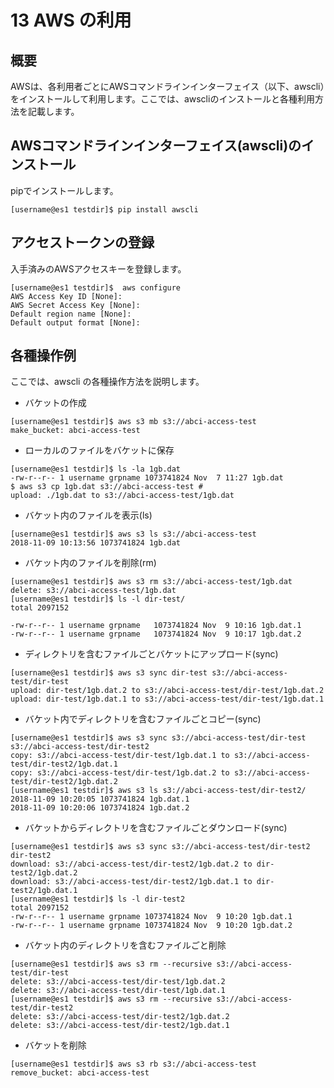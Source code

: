 # 13 AWS の利用

## 概要

AWSは、各利用者ごとにAWSコマンドラインインターフェイス（以下、awscli）をインストールして利用します。ここでは、awscliのインストールと各種利用方法を記載します。

## AWSコマンドラインインターフェイス(awscli)のインストール

pipでインストールします。
```
[username@es1 testdir]$ pip install awscli
```

## アクセストークンの登録

入手済みのAWSアクセスキーを登録します。
```
[username@es1 testdir]$  aws configure
AWS Access Key ID [None]: 
AWS Secret Access Key [None]: 
Default region name [None]: 
Default output format [None]:
```

## 各種操作例
ここでは、awscli の各種操作方法を説明します。

* バケットの作成
```
[username@es1 testdir]$ aws s3 mb s3://abci-access-test
make_bucket: abci-access-test
```

* ローカルのファイルをバケットに保存
```
[username@es1 testdir]$ ls -la 1gb.dat 
-rw-r--r-- 1 username grpname 1073741824 Nov  7 11:27 1gb.dat
$ aws s3 cp 1gb.dat s3://abci-access-test # 
upload: ./1gb.dat to s3://abci-access-test/1gb.dat                
```

* バケット内のファイルを表示(ls) 
```
[username@es1 testdir]$ aws s3 ls s3://abci-access-test 
2018-11-09 10:13:56 1073741824 1gb.dat
```

* バケット内のファイルを削除(rm)
```
[username@es1 testdir]$ aws s3 rm s3://abci-access-test/1gb.dat
delete: s3://abci-access-test/1gb.dat
[username@es1 testdir]$ ls -l dir-test/
total 2097152

-rw-r--r-- 1 username grpname   1073741824 Nov  9 10:16 1gb.dat.1
-rw-r--r-- 1 username grpname   1073741824 Nov  9 10:17 1gb.dat.2
```

* ディレクトリを含むファイルごとバケットにアップロード(sync)
```
[username@es1 testdir]$ aws s3 sync dir-test s3://abci-access-test/dir-test
upload: dir-test/1gb.dat.2 to s3://abci-access-test/dir-test/1gb.dat.2
upload: dir-test/1gb.dat.1 to s3://abci-access-test/dir-test/1gb.dat.1
```

* バケット内でディレクトリを含むファイルごとコピー(sync)
```
[username@es1 testdir]$ aws s3 sync s3://abci-access-test/dir-test s3://abci-access-test/dir-test2
copy: s3://abci-access-test/dir-test/1gb.dat.1 to s3://abci-access-test/dir-test2/1gb.dat.1
copy: s3://abci-access-test/dir-test/1gb.dat.2 to s3://abci-access-test/dir-test2/1gb.dat.2
[username@es1 testdir]$ aws s3 ls s3://abci-access-test/dir-test2/
2018-11-09 10:20:05 1073741824 1gb.dat.1
2018-11-09 10:20:06 1073741824 1gb.dat.2
```

* バケットからディレクトリを含むファイルごとダウンロード(sync)
```
[username@es1 testdir]$ aws s3 sync s3://abci-access-test/dir-test2 dir-test2
download: s3://abci-access-test/dir-test2/1gb.dat.2 to dir-test2/1gb.dat.2
download: s3://abci-access-test/dir-test2/1gb.dat.1 to dir-test2/1gb.dat.1
[username@es1 testdir]$ ls -l dir-test2
total 2097152
-rw-r--r-- 1 username grpname 1073741824 Nov  9 10:20 1gb.dat.1
-rw-r--r-- 1 username grpname 1073741824 Nov  9 10:20 1gb.dat.2
```

* バケット内のディレクトリを含むファイルごと削除
```
[username@es1 testdir]$ aws s3 rm --recursive s3://abci-access-test/dir-test
delete: s3://abci-access-test/dir-test/1gb.dat.2
delete: s3://abci-access-test/dir-test/1gb.dat.1
[username@es1 testdir]$ aws s3 rm --recursive s3://abci-access-test/dir-test2
delete: s3://abci-access-test/dir-test2/1gb.dat.2
delete: s3://abci-access-test/dir-test2/1gb.dat.1
```

* バケットを削除
```
[username@es1 testdir]$ aws s3 rb s3://abci-access-test
remove_bucket: abci-access-test
```

